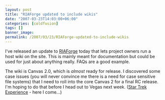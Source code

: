 ```yaml
---
layout: post
title: "RIAForge updated to include wikis"
date: "2007-03-23T14:03:00+06:00"
categories: [coldfusion]
tags: []
banner_image: 
permalink: /2007/03/23/RIAForge-updated-to-include-wikis
---
```


I've released an update to <a href="http://www.riaforge.org">RIAForge</a> today that lets project owners run a host wiki on the site. This is mainly meant for documentation but could be used for just about anything really. FAQs are a good example.

The wiki is Canvas 2.0, which is <i>almost</i> ready for release. I discovered some case issues (you will never convince me there is a need for case sensitive file systems) that I need to roll into the core Canvas 2 for a final RC release. I'm hoping to do that before I head out to Vegas next week. (<a href="http://www.startrekexp.com/">Star Trek Experience</a> - here I come...)